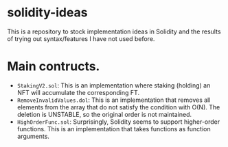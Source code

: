 # solidity-ideas

This is a repository to stock implementation ideas in Solidity and the results of trying out syntax/features I have not used before.

# Main contructs.

- `StakingV2.sol`: This is an implementation where staking (holding) an NFT will accumulate the corresponding FT.
- `RemoveInvalidValues.dol`: This is an implementation that removes all elements from the array that do not satisfy the condition with O(N). The deletion is UNSTABLE, so the original order is not maintained.
- `HighOrderFunc.sol`: Surprisingly, Solidity seems to support higher-order functions. This is an implementation that takes functions as function arguments.

